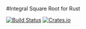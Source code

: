 #Integral Square Root for Rust

[![Build Status](https://travis-ci.org/Techern/IntegralSquareRoot-RS.svg?branch=master)](https://travis-ci.org/Techern/IntegralSquareRoot-RS)  [![Crates.io](https://img.shields.io/crates/v/integral_square_root.svg)](https://crates.io/crates/integral_square_root) 